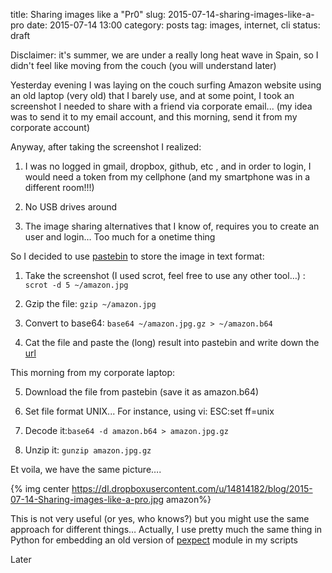 title: Sharing images like a "Pr0"
slug: 2015-07-14-sharing-images-like-a-pro
date: 2015-07-14 13:00
category: posts
tag: images, internet, cli
status: draft

Disclaimer: it's summer, we are under a really long heat wave in Spain, so I didn't feel like moving from the couch (you will understand later)

Yesterday evening I was laying on the couch surfing Amazon website using an old laptop (very old) that I barely use, and at some point, I took an screenshot I needed to share with a friend via corporate email... (my idea was to send it to my email account, and this morning, send it from my corporate account)

Anyway, after taking the screenshot I realized:

1) I was no logged in gmail, dropbox, github, etc , and in order to login, I would need a token from my cellphone  (and my smartphone was in a different room!!!)

2) No USB drives around

3) The image sharing alternatives that I know of, requires you to create an user and  login… Too much for a onetime thing

So I decided to use [pastebin](http://pastebin.com/) to store the image in text format:

1) Take the screenshot (I used scrot, feel free to use any other tool…) : ```scrot -d 5 ~/amazon.jpg```

2) Gzip the file: ```gzip ~/amazon.jpg```

3) Convert to base64: ```base64 ~/amazon.jpg.gz > ~/amazon.b64```

4) Cat the file and paste the (long) result into pastebin and write down the  [url](http://pastebin.com/rgXncvEz9)

This morning from my corporate laptop:

5) Download the file from pastebin (save it as amazon.b64)

6) Set file format UNIX... For instance, using vi: ESC:set ff=unix

7) Decode it:```base64 -d amazon.b64 > amazon.jpg.gz```

8) Unzip it: ```gunzip amazon.jpg.gz```

Et voila, we have the same picture….

{%  img center https://dl.dropboxusercontent.com/u/14814182/blog/2015-07-14-Sharing-images-like-a-pro.jpg  amazon%}

This is not very useful (or yes, who knows?) but you might use the same approach for different things… Actually, I use pretty much the same thing in Python for embedding an old version of [pexpect]( https://github.com/pexpect/pexpect) module in my scripts

Later
